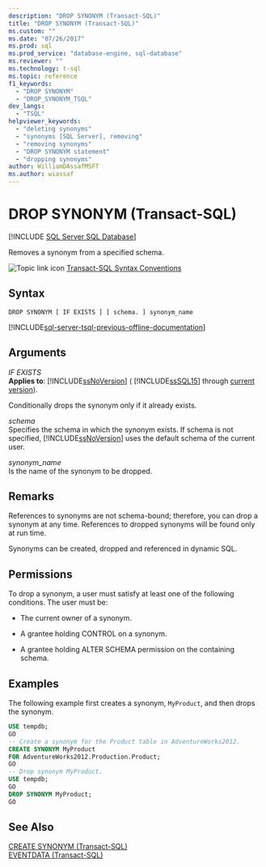 ```yaml
---
description: "DROP SYNONYM (Transact-SQL)"
title: "DROP SYNONYM (Transact-SQL)"
ms.custom: ""
ms.date: "07/26/2017"
ms.prod: sql
ms.prod_service: "database-engine, sql-database"
ms.reviewer: ""
ms.technology: t-sql
ms.topic: reference
f1_keywords: 
  - "DROP SYNONYM"
  - "DROP_SYNONYM_TSQL"
dev_langs: 
  - "TSQL"
helpviewer_keywords: 
  - "deleting synonyms"
  - "synonyms [SQL Server], removing"
  - "removing synonyms"
  - "DROP SYNONYM statement"
  - "dropping synonyms"
author: WilliamDAssafMSFT
ms.author: wiassaf
---
```

# DROP SYNONYM (Transact-SQL)
[!INCLUDE [SQL Server SQL Database](../../includes/applies-to-version/sql-asdb.md)]

  Removes a synonym from a specified schema.  
  
 ![Topic link icon](../../database-engine/configure-windows/media/topic-link.gif "Topic link icon") [Transact-SQL Syntax Conventions](../../t-sql/language-elements/transact-sql-syntax-conventions-transact-sql.md)  
  
## Syntax  
  
```syntaxsql
DROP SYNONYM [ IF EXISTS ] [ schema. ] synonym_name  
```  
  
[!INCLUDE[sql-server-tsql-previous-offline-documentation](../../includes/sql-server-tsql-previous-offline-documentation.md)]

## Arguments
 *IF EXISTS*  
**Applies to**: [!INCLUDE[ssNoVersion](../../includes/ssnoversion-md.md)] ( [!INCLUDE[ssSQL15](../../includes/sssql16-md.md)] through [current version](/troubleshoot/sql/general/determine-version-edition-update-level)).
  
 Conditionally drops the synonym only if it already exists.  
  
 *schema*  
 Specifies the schema in which the synonym exists. If schema is not specified, [!INCLUDE[ssNoVersion](../../includes/ssnoversion-md.md)] uses the default schema of the current user.  
  
 *synonym_name*  
 Is the name of the synonym to be dropped.  
  
## Remarks  
 References to synonyms are not schema-bound; therefore, you can drop a synonym at any time. References to dropped synonyms will be found only at run time.  
  
 Synonyms can be created, dropped and referenced in dynamic SQL.  
  
## Permissions  
 To drop a synonym, a user must satisfy at least one of the following conditions. The user must be:  
  
-   The current owner of a synonym.  
  
-   A grantee holding CONTROL on a synonym.  
  
-   A grantee holding ALTER SCHEMA permission on the containing schema.  
  
## Examples  
 The following example first creates a synonym, `MyProduct`, and then drops the synonym.  
  
```sql  
USE tempdb;  
GO  
-- Create a synonym for the Product table in AdventureWorks2012.  
CREATE SYNONYM MyProduct  
FOR AdventureWorks2012.Production.Product;  
GO  
-- Drop synonym MyProduct.  
USE tempdb;  
GO  
DROP SYNONYM MyProduct;  
GO  
```  
  
## See Also  
 [CREATE SYNONYM &#40;Transact-SQL&#41;](../../t-sql/statements/create-synonym-transact-sql.md)   
 [EVENTDATA &#40;Transact-SQL&#41;](../../t-sql/functions/eventdata-transact-sql.md)  
